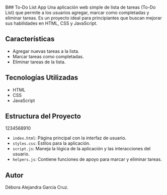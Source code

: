 B## To-Do List App 
Una aplicación web simple de lista de tareas (To-Do List) que permite a los usuarios agregar, marcar como completadas y eliminar tareas. Es un proyecto ideal para principiantes que buscan mejorar sus habilidades en HTML, CSS y JavaScript.

## Características

- Agregar nuevas tareas a la lista.
- Marcar tareas como completadas.
- Eliminar tareas de la lista.

## Tecnologías Utilizadas

- HTML
- CSS
- JavaScript

## Estructura del Proyecto
1234568910
- `index.html`: Página principal con la interfaz de usuario.
- `styles.css`: Estilos para la aplicación.
- `script.js`: Maneja la lógica de la aplicación y las interacciones del usuario.
- `helpers.js`: Contiene funciones de apoyo para marcar y eliminar tareas.

## Autor
Débora Alejandra García Cruz. 
